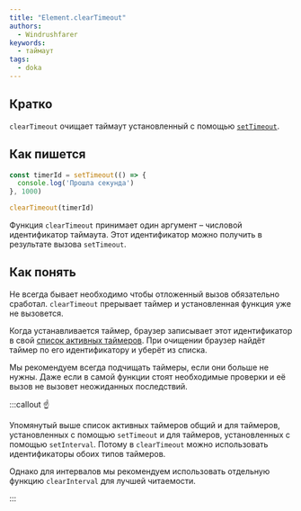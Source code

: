 ```yaml
---
title: "Element.clearTimeout"
authors:
  - Windrushfarer
keywords:
  - таймаут
tags:
  - doka
---
```


## Кратко

`clearTimeout` очищает таймаут установленный с помощью [`setTimeout`](/js/element-settimeout).

## Как пишется

```js
const timerId = setTimeout(() => {
  console.log('Прошла секунда')
}, 1000)

clearTimeout(timerId)
```

Функция `clearTimeout` принимает один аргумент – числовой идентификатор таймаута. Этот идентификатор можно получить в результате вызова `setTimeout`.

## Как понять

Не всегда бывает необходимо чтобы отложенный вызов обязательно сработал. `clearTimeout` прерывает таймер и установленная функция уже не вызовется.

Когда устанавливается таймер, браузер записывает этот идентификатор в свой [список активных таймеров](https://html.spec.whatwg.org/multipage/timers-and-user-prompts.html#list-of-active-timers). При очищении браузер найдёт таймер по его идентификатору и уберёт из списка.

Мы рекомендуем всегда подчищать таймеры, если они больше не нужны. Даже если в самой функции стоят необходимые проверки и её вызов не вызовет неожиданных последствий.

:::callout ☝️

Упомянутый выше список активных таймеров общий и для таймеров, установленных с помощью `setTimeout` и для таймеров, установленных с помощью `setInterval`. Потому в `clearTimeout` можно использовать идентификаторы обоих типов таймеров.

Однако для интервалов мы рекомендуем использовать отдельную функцию `clearInterval` для лучшей читаемости.

:::
